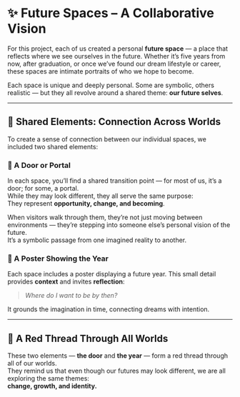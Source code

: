 # ✨ Future Spaces – A Collaborative Vision

For this project, each of us created a personal **future space** — a place that reflects where we see ourselves in the future. Whether it’s five years from now, after graduation, or once we’ve found our dream lifestyle or career, these spaces are intimate portraits of who we hope to become.

Each space is unique and deeply personal. Some are symbolic, others realistic — but they all revolve around a shared theme: **our future selves**.

---

## 🔗 Shared Elements: Connection Across Worlds

To create a sense of connection between our individual spaces, we included two shared elements:

### 🔹 A Door or Portal  
In each space, you’ll find a shared transition point — for most of us, it’s a door; for some, a portal.  
While they may look different, they all serve the same purpose:  
They represent **opportunity, change, and becoming**.

When visitors walk through them, they’re not just moving between environments — they’re stepping into someone else’s personal vision of the future.  
It’s a symbolic passage from one imagined reality to another.


### 🔹 A Poster Showing the Year  
Each space includes a poster displaying a future year. This small detail provides **context** and invites **reflection**:

> *Where do I want to be by then?*

It grounds the imagination in time, connecting dreams with intention.

---

## 🧵 A Red Thread Through All Worlds

These two elements — **the door** and **the year** — form a red thread through all of our worlds.  
They remind us that even though our futures may look different, we are all exploring the same themes:  
**change, growth, and identity.**
